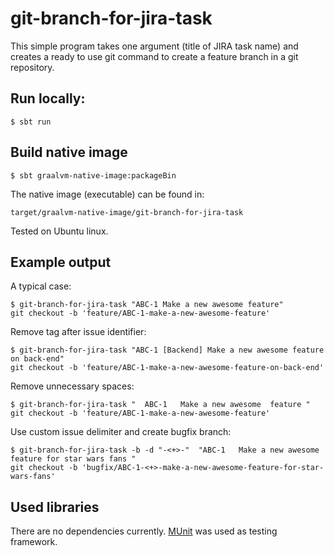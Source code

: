 # git-branch-for-jira-task

This simple program takes one argument (title of JIRA task name) and creates a ready to use
git command to create a feature branch in a git repository.

## Run locally:

```shell script
$ sbt run
```

## Build native image

```shell script
$ sbt graalvm-native-image:packageBin
```

The native image (executable) can be found in:
```
target/graalvm-native-image/git-branch-for-jira-task
```

Tested on Ubuntu linux.

## Example output

A typical case:
```shell script
$ git-branch-for-jira-task "ABC-1 Make a new awesome feature"
git checkout -b 'feature/ABC-1-make-a-new-awesome-feature'
```

Remove tag after issue identifier:
```shell script
$ git-branch-for-jira-task "ABC-1 [Backend] Make a new awesome feature on back-end"
git checkout -b 'feature/ABC-1-make-a-new-awesome-feature-on-back-end'
```

Remove unnecessary spaces:
```shell script
$ git-branch-for-jira-task "  ABC-1   Make a new awesome  feature "
git checkout -b 'feature/ABC-1-make-a-new-awesome-feature'
```

Use custom issue delimiter and create bugfix branch:
```shell script
$ git-branch-for-jira-task -b -d "-<+>-"  "ABC-1   Make a new awesome  feature for star wars fans "
git checkout -b 'bugfix/ABC-1-<+>-make-a-new-awesome-feature-for-star-wars-fans'
```

## Used libraries

There are no dependencies currently. [MUnit](https://scalameta.org/munit/) was used as testing framework.
